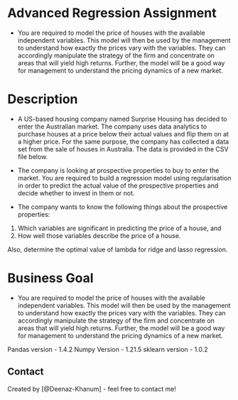 # Advanced Regression Assignment
- You are required to model the price of houses with the available independent variables. This model will then be used by the management to understand how exactly the prices vary with the variables. They can accordingly manipulate the strategy of the firm and concentrate on areas that will yield high returns. Further, the model will be a good way for management to understand the pricing dynamics of a new market.

# Description
- A US-based housing company named Surprise Housing has decided to enter the Australian market. The company uses data analytics to purchase houses at a price below their actual values and flip them on at a higher price. For the same purpose, the company has collected a data set from the sale of houses in Australia. The data is provided in the CSV file below.

- The company is looking at prospective properties to buy to enter the market. You are required to build a regression model using regularisation in order to predict the actual value of the prospective properties and decide whether to invest in them or not.

- The company wants to know the following things about the prospective properties:

1. Which variables are significant in predicting the price of a house, and
2. How well those variables describe the price of a house.

Also, determine the optimal value of lambda for ridge and lasso regression.

# Business Goal
- You are required to model the price of houses with the available independent variables. This model will then be used by the management to understand how exactly the prices vary with the variables. They can accordingly manipulate the strategy of the firm and concentrate on areas that will yield high returns. Further, the model will be a good way for management to understand the pricing dynamics of a new market.


<!-- As the libraries versions keep on changing, it is recommended to mention the version of library used in this project -->
Pandas version - 1.4.2
Numpy Version - 1.21.5
sklearn version - 1.0.2

## Contact
Created by [@Deenaz-Khanum] - feel free to contact me!

